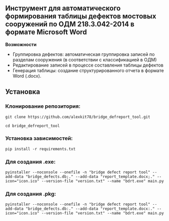 ## Инструмент для автоматического формирования таблицы дефектов мостовых сооружений по ОДМ 218.3.042-2014 в формате Microsoft Word

**Возможности**
* Группировка дефектов: автоматическая группировка записей по разделам сооружения (в соответствии с классификацией в ОДМ)
* Редактирование записей в процессе составления таблицы дефектов
* Генерация таблицы: создание структурированного отчета в формате Word (.docx).

## Установка
### Клонирование репозитория:
``` git clone https://github.com/alexkit78/bridge_defreport_tool.git ```

``` cd bridge_defreport_tool ```
### Установка зависимостей:

``` pip install -r requirements.txt ```

### Для создания .exe:
````pyinstaller --noconsole --onefile -n "bridge defect report tool" --add-data "bridge_defects.db;." --add-data "report_template.docx;." --icon="icon.ico" --version-file "version.txt" --name "bdrt.exe" main.py````

### Для создания .pkg:
````pyinstaller --noconsole --onefile -n "bridge defect report tool" --add-data "bridge_defects.db:." --add-data "report_template.docx:." --icon="icon.ico" --version-file "version.txt" --name "bdrt.exe" main.py````
